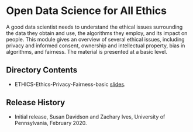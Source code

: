 # Open Data Science for All Ethics

A good data scientist needs to understand the ethical issues surrounding the data they obtain and use, the algorithms they employ, and its impact on people.  This module gives an overview of several ethical issues, including privacy and informed consent, ownership and intellectual property, bias in algorithms, and fairness.  The material is presented at a basic level.

## Directory Contents
* ETHICS-Ethics-Privacy-Fairness-basic [slides](ETHICS-ETHICS-Privacy-Fairness-basic.pptx). 

## Release History
* Initial release, Susan Davidson and Zachary Ives, University of Pennsylvania, February 2020.
